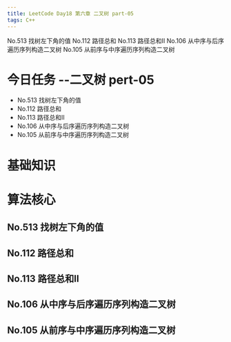 ```yaml
---
title: LeetCode Day18 第六章 二叉树 part-05
tags: C++
---
```

No.513 找树左下角的值
No.112 路径总和
No.113 路径总和Ⅱ
No.106 从中序与后序遍历序列构造二叉树
No.105 从前序与中序遍历序列构造二叉树
<!--more-->

# 今日任务 --二叉树 pert-05
- No.513 找树左下角的值
- No.112 路径总和
- No.113 路径总和Ⅱ
- No.106 从中序与后序遍历序列构造二叉树
- No.105 从前序与中序遍历序列构造二叉树

# 基础知识

# 算法核心
## No.513 找树左下角的值
## No.112 路径总和
## No.113 路径总和Ⅱ
## No.106 从中序与后序遍历序列构造二叉树
## No.105 从前序与中序遍历序列构造二叉树